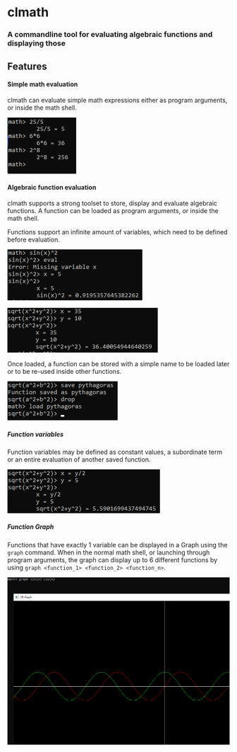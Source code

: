 ﻿# clmath
### A commandline tool for evaluating algebraic functions and displaying those

## Features
#### Simple math evaluation
clmath can evaluate simple math expressions either as program arguments, or inside the math shell.

![Simple math usage](https://raw.githubusercontent.com/comroid-git/clmath/master/docs/simple_math.png)

#### Algebraic function evaluation
clmath supports a strong toolset to store, display and evaluate algebraic functions.
A function can be loaded as program arguments, or inside the math shell.

Functions support an infinite amount of variables, which need to be defined before evaluation.

![Simple functions evaluation with 1 variable](https://raw.githubusercontent.com/comroid-git/clmath/master/docs/functions_1.png)

![Simple functions evaluation with 2 variables](https://raw.githubusercontent.com/comroid-git/clmath/master/docs/functions_2.png)

Once loaded, a function can be stored with a simple name to be loaded later or to be re-used inside other functions.

![Saving and loading functions](https://raw.githubusercontent.com/comroid-git/clmath/master/docs/function_saving.png)

##### Function variables
Function variables may be defined as constant values, a subordinate term or an entire evaluation of another saved function.

![Defining variables as subterms](https://raw.githubusercontent.com/comroid-git/clmath/master/docs/variables_1.png)

##### Function Graph
Functions that have exactly 1 variable can be displayed in a Graph using the `graph` command.
When in the normal math shell, or launching through program arguments, the graph can display up to 6 different functions by using `graph <function_1> <function_2> <function_n>`.

![Using the Graph](https://raw.githubusercontent.com/comroid-git/clmath/master/docs/graph_1.png)
